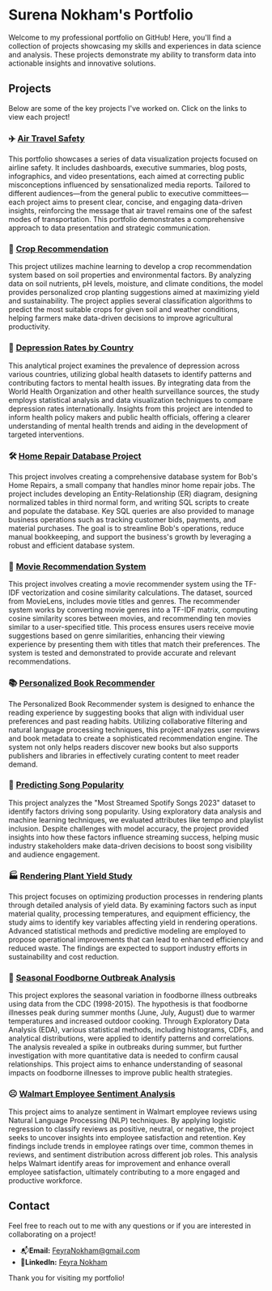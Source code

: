 # Surena Nokham's Portfolio

Welcome to my professional portfolio on GitHub! Here, you'll find a collection of projects showcasing my skills and experiences in data science and analysis. These projects demonstrate my ability to transform data into actionable insights and innovative solutions.

## Projects

Below are some of the key projects I've worked on. Click on the links to view each project!

### :airplane: [Air Travel Safety](https://github.com/SurenaNokham/SurenaNokham.github.io/tree/main/Air%20Travel%20Safety)
This portfolio showcases a series of data visualization projects focused on airline safety. It includes dashboards, executive summaries, blog posts, infographics, and video presentations, each aimed at correcting public misconceptions influenced by sensationalized media reports. Tailored to different audiences—from the general public to executive committees—each project aims to present clear, concise, and engaging data-driven insights, reinforcing the message that air travel remains one of the safest modes of transportation. This portfolio demonstrates a comprehensive approach to data presentation and strategic communication.

### :seedling: [Crop Recommendation](https://github.com/SurenaNokham/SurenaNokham.github.io/tree/main/Crop%20Recommendation)
This project utilizes machine learning to develop a crop recommendation system based on soil properties and environmental factors. By analyzing data on soil nutrients, pH levels, moisture, and climate conditions, the model provides personalized crop planting suggestions aimed at maximizing yield and sustainability. The project applies several classification algorithms to predict the most suitable crops for given soil and weather conditions, helping farmers make data-driven decisions to improve agricultural productivity.

### :brain: [Depression Rates by Country](https://github.com/SurenaNokham/SurenaNokham.github.io/tree/main/Depression%20Rates%20by%20Country)
This analytical project examines the prevalence of depression across various countries, utilizing global health datasets to identify patterns and contributing factors to mental health issues. By integrating data from the World Health Organization and other health surveillance sources, the study employs statistical analysis and data visualization techniques to compare depression rates internationally. Insights from this project are intended to inform health policy makers and public health officials, offering a clearer understanding of mental health trends and aiding in the development of targeted interventions.

### 🛠️ [Home Repair Database Project](https://github.com/SurenaNokham/SurenaNokham.github.io/tree/main/Home%20Repair%20DB%20Project)
This project involves creating a comprehensive database system for Bob's Home Repairs, a small company that handles minor home repair jobs. The project includes developing an Entity-Relationship (ER) diagram, designing normalized tables in third normal form, and writing SQL scripts to create and populate the database. Key SQL queries are also provided to manage business operations such as tracking customer bids, payments, and material purchases. The goal is to streamline Bob's operations, reduce manual bookkeeping, and support the business's growth by leveraging a robust and efficient database system.

### 🎥 [Movie Recommendation System](https://github.com/SurenaNokham/SurenaNokham.github.io/tree/main/Movie%20Recommendation%20System)
This project involves creating a movie recommender system using the TF-IDF vectorization and cosine similarity calculations. The dataset, sourced from MovieLens, includes movie titles and genres. The recommender system works by converting movie genres into a TF-IDF matrix, computing cosine similarity scores between movies, and recommending ten movies similar to a user-specified title. This process ensures users receive movie suggestions based on genre similarities, enhancing their viewing experience by presenting them with titles that match their preferences. The system is tested and demonstrated to provide accurate and relevant recommendations.

### :books: [Personalized Book Recommender](https://github.com/SurenaNokham/SurenaNokham.github.io/tree/main/Personalized%20Book%20Recommender)
The Personalized Book Recommender system is designed to enhance the reading experience by suggesting books that align with individual user preferences and past reading habits. Utilizing collaborative filtering and natural language processing techniques, this project analyzes user reviews and book metadata to create a sophisticated recommendation engine. The system not only helps readers discover new books but also supports publishers and libraries in effectively curating content to meet reader demand.

### 🎵 [Predicting Song Popularity](https://github.com/SurenaNokham/SurenaNokham.github.io/tree/main/Predicting%20Song%20Popularity)
This project analyzes the "Most Streamed Spotify Songs 2023" dataset to identify factors driving song popularity. Using exploratory data analysis and machine learning techniques, we evaluated attributes like tempo and playlist inclusion. Despite challenges with model accuracy, the project provided insights into how these factors influence streaming success, helping music industry stakeholders make data-driven decisions to boost song visibility and audience engagement.

### :factory: [Rendering Plant Yield Study](https://github.com/SurenaNokham/SurenaNokham.github.io/tree/main/Rendering%20Plant%20Yield%20Study)
This project focuses on optimizing production processes in rendering plants through detailed analysis of yield data. By examining factors such as input material quality, processing temperatures, and equipment efficiency, the study aims to identify key variables affecting yield in rendering operations. Advanced statistical methods and predictive modeling are employed to propose operational improvements that can lead to enhanced efficiency and reduced waste. The findings are expected to support industry efforts in sustainability and cost reduction.

### 🦠 [Seasonal Foodborne Outbreak Analysis](https://github.com/SurenaNokham/SurenaNokham.github.io/tree/main/Seasonal%20Foodborne%20Outbreak%20Analysis)
This project explores the seasonal variation in foodborne illness outbreaks using data from the CDC (1998-2015). The hypothesis is that foodborne illnesses peak during summer months (June, July, August) due to warmer temperatures and increased outdoor cooking. Through Exploratory Data Analysis (EDA), various statistical methods, including histograms, CDFs, and analytical distributions, were applied to identify patterns and correlations. The analysis revealed a spike in outbreaks during summer, but further investigation with more quantitative data is needed to confirm causal relationships. This project aims to enhance understanding of seasonal impacts on foodborne illnesses to improve public health strategies.

### ☹️ [Walmart Employee Sentiment Analysis](https://github.com/SurenaNokham/SurenaNokham.github.io/tree/main/Walmart%20Employee%20Sentiment%20Analysis)
This project aims to analyze sentiment in Walmart employee reviews using Natural Language Processing (NLP) techniques. By applying logistic regression to classify reviews as positive, neutral, or negative, the project seeks to uncover insights into employee satisfaction and retention. Key findings include trends in employee ratings over time, common themes in reviews, and sentiment distribution across different job roles. This analysis helps Walmart identify areas for improvement and enhance overall employee satisfaction, ultimately contributing to a more engaged and productive workforce.

## Contact
Feel free to reach out to me with any questions or if you are interested in collaborating on a project!

- 📬**Email:** [FeyraNokham@gmail.com](mailto:FeyraNokham@gmail.com)
- 💼**LinkedIn:** [Feyra Nokham](https://www.linkedin.com/in/feyra-nokham/)

Thank you for visiting my portfolio!

